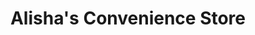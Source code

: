 ---
title: "Alisha's Convenience Store"
url: /newport/alishas-convenience-store/
shop: convenience
---